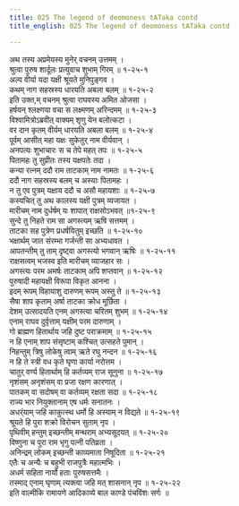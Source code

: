 ```yaml
---
title: 025 The legend of deomoness tATaka contd
title_english: 025 The legend of deomoness tATaka contd

---
```

अथ तस्य अप्रमेयस्य मुनेर् वचनम् उत्तमम् ।  
श्रुत्वा पुरुष शार्दूलः प्रत्युवाच शुभाम् गिरम् ॥ १-२५-१  
अल्प वीर्या यदा यक्षी श्रूयते मुनिपुङ्गव ।  
कथम् नाग सहस्रस्य धारयति अबला बलम् ॥ १-२५-२  
इति उक्त,म् वचनम् श्रुत्वा राघवस्य अमित ओजसा ।  
हर्षयन् श्लक्ष्णया वचा स लक्ष्मणम् अरिन्दमम् ॥ १-२५-३  
विश्वामित्रोऽब्रवीत् वाक्यम् शृणु येन बलोत्कटा ।  
वर दान कृतम् वीर्यम् धारयति अबला बलम् ॥ १-२५-४  
पूर्वम् आसीत् महा यक्षः सुकेतुर् नाम वीर्यवान् ।  
अनपत्यः शुभाचारः स च तेपे महत् तपः ॥ १-२५-५  
पितामहः तु सुप्रीतः तस्य यक्षपतेः तदा ।  
कन्या रत्नम् ददौ राम ताटकाम् नाम नामतः ॥ १-२५-६  
ददौ नाग सहस्रस्य बलम् च अस्याः पितामहः ।  
न तु एव पुत्रम् यक्षाय ददौ च असौ महायशाः ॥ १-२५-७  
कस्यचित् तु अथ कालस्य यक्षी पुत्रम् व्यजायत ।  
मारीचम् नाम दुर्धर्षम् यः शापात् राक्षसोऽभवत् ॥१-२५-९  
सुन्दे तु निहते राम सा अगस्त्यम् ऋषि सत्तमम् ।  
ताटका सह पुत्रेण प्रधर्षयितुम् इच्छति ॥ १-२५-१०  
भक्षार्थम् जात संरम्भा गर्जन्ती सा अभ्यधावत ।  
आपतन्तीम् तु ताम् दृष्ट्वा अगस्त्यो भगवान् ऋषिः ॥ १-२५-११  
राक्षसत्वम् भजस्व इति मारीचम् व्याजहार सः ।  
अगस्त्यः परम अमर्षः ताटकाम् अपि शप्तवान् ॥ १-२५-१२  
पुरुषादी महायक्षी विरूपा विकृत आनना ।  
इदम् रूपम् विहायाशु दारुणम् रूपम् अस्तु ते ॥ १-२५-१३  
सैषा शाप कृताम् अर्षा ताटका क्रोध मूर्छिता ।  
देशम् उत्सादयति एनम् अगस्त्या चरितम् शुभम् ॥ १-२५-१४  
एनाम् राघव दुर्वृत्ताम् यक्षीम् परम दारुणाम् ।  
गो ब्राह्मण हितार्थाय जहि दुष्ट पराक्रमाम् ॥ १-२५-१५  
न हि एनाम् शाप संसृष्टाम् कश्चित् उत्सहते पुमान् ।  
निहन्तुम् त्रिषु लोकेषु त्वाम् ऋते रघु नन्दन ॥ १-२५-१६  
न हि ते स्त्री वध कृते घृणा कार्या नरोत्तम ।  
चातुर् वर्ण्य हितार्थाम् हि कर्तव्यम् राज सूनुना ॥ १-२५-१७  
नृशंसम् अनृशंसम् वा प्रजा रक्षण कारणात् ।  
पातकम् वा सदोषम् वा कर्तव्यम् रक्षता सदा ॥ १-२५-१८  
राज्य भार नियुक्तानाम् एष धर्मः सनातनः ।  
अधर्ंयाम् जहि काकुत्स्थ धर्मो हि अस्याम् न विद्यते ॥ १-२५-१९  
श्रूयते हि पुरा शक्रो विरोचन सुताम् नृप ।  
पृथिवीम् हन्तुम् इच्छन्तीम् मन्थराम् अभ्यसूदयत् ॥ १-२५-२०  
विष्णुना च पुरा राम भृगु पत्नी पतिव्रता ।  
अनिन्द्रम् लोकम् इच्छन्ती काव्यमाता निषूदिता ॥ १-२५-२१  
एतैः च अन्यैः च बहुभी राजपुत्रैः महात्मभिः ।  
अधर्म सहिता नार्यो हताः पुरुषसत्तमैः ।  
तस्माद् एनाम् घृणाम् त्यक्त्वा जहि मत् शासनान् नृप ॥ १-२५-२२  
इति वाल्मीकि रामायणे आदिकाव्ये बाल काण्डे पंचविंशः सर्गः ॥
